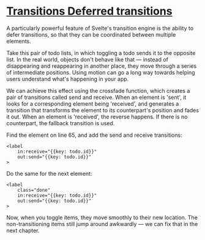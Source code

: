 # [Transitions  Deferred transitions](https://svelte.dev/tutorial/deferred-transitions)

A particularly powerful feature of Svelte's transition engine is the ability to defer transitions, so that they can be coordinated between multiple elements.

Take this pair of todo lists, in which toggling a todo sends it to the opposite list. In the real world, objects don't behave like that — instead of disappearing and reappearing in another place, they move through a series of intermediate positions. Using motion can go a long way towards helping users understand what's happening in your app.

We can achieve this effect using the crossfade function, which creates a pair of transitions called send and receive. When an element is 'sent', it looks for a corresponding element being 'received', and generates a transition that transforms the element to its counterpart's position and fades it out. When an element is 'received', the reverse happens. If there is no counterpart, the fallback transition is used.

Find the <label> element on line 65, and add the send and receive transitions:

```svelte
<label
	in:receive="{{key: todo.id}}"
	out:send="{{key: todo.id}}"
>
```

Do the same for the next <label> element:

```svelte
<label
	class="done"
	in:receive="{{key: todo.id}}"
	out:send="{{key: todo.id}}"
>
```

Now, when you toggle items, they move smoothly to their new location. The non-transitioning items still jump around awkwardly — we can fix that in the next chapter.
